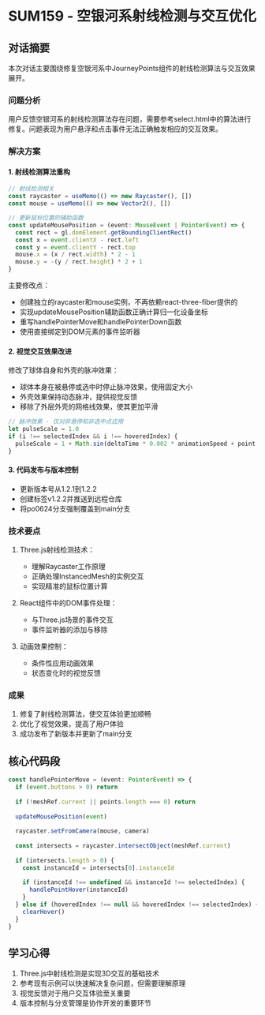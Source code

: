 # SUM159 - 空银河系射线检测与交互优化

## 对话摘要

本次对话主要围绕修复空银河系中JourneyPoints组件的射线检测算法与交互效果展开。

### 问题分析

用户反馈空银河系的射线检测算法存在问题，需要参考select.html中的算法进行修复。问题表现为用户悬浮和点击事件无法正确触发相应的交互效果。

### 解决方案

#### 1. 射线检测算法重构

```typescript
// 射线检测相关
const raycaster = useMemo(() => new Raycaster(), [])
const mouse = useMemo(() => new Vector2(), [])

// 更新鼠标位置的辅助函数
const updateMousePosition = (event: MouseEvent | PointerEvent) => {
  const rect = gl.domElement.getBoundingClientRect()
  const x = event.clientX - rect.left
  const y = event.clientY - rect.top
  mouse.x = (x / rect.width) * 2 - 1
  mouse.y = -(y / rect.height) * 2 + 1
}
```

主要修改点：
- 创建独立的raycaster和mouse实例，不再依赖react-three-fiber提供的
- 实现updateMousePosition辅助函数正确计算归一化设备坐标
- 重写handlePointerMove和handlePointerDown函数
- 使用直接绑定到DOM元素的事件监听器

#### 2. 视觉交互效果改进

修改了球体自身和外壳的脉冲效果：
- 球体本身在被悬停或选中时停止脉冲效果，使用固定大小
- 外壳效果保持动态脉冲，提供视觉反馈
- 移除了外层外壳的网格线效果，使其更加平滑

```typescript
// 脉冲效果 - 仅对非悬停和非选中点应用
let pulseScale = 1.0
if (i !== selectedIndex && i !== hoveredIndex) {
  pulseScale = 1 + Math.sin(deltaTime * 0.002 * animationSpeed + point.userData.progressRatio * Math.PI) * journeyConfig.pulseIntensity
}
```

#### 3. 代码发布与版本控制

- 更新版本号从1.2.1到1.2.2
- 创建标签v1.2.2并推送到远程仓库
- 将po0624分支强制覆盖到main分支

### 技术要点

1. Three.js射线检测技术：
   - 理解Raycaster工作原理
   - 正确处理InstancedMesh的实例交互
   - 实现精准的鼠标位置计算

2. React组件中的DOM事件处理：
   - 与Three.js场景的事件交互
   - 事件监听器的添加与移除

3. 动画效果控制：
   - 条件性应用动画效果
   - 状态变化时的视觉反馈

### 成果

1. 修复了射线检测算法，使交互体验更加顺畅
2. 优化了视觉效果，提高了用户体验
3. 成功发布了新版本并更新了main分支

## 核心代码段

```typescript
const handlePointerMove = (event: PointerEvent) => {
  if (event.buttons > 0) return
  
  if (!meshRef.current || points.length === 0) return
  
  updateMousePosition(event)
  
  raycaster.setFromCamera(mouse, camera)
  
  const intersects = raycaster.intersectObject(meshRef.current)
  
  if (intersects.length > 0) {
    const instanceId = intersects[0].instanceId
    
    if (instanceId !== undefined && instanceId !== selectedIndex) {
      handlePointHover(instanceId)
    }
  } else if (hoveredIndex !== null && hoveredIndex !== selectedIndex) {
    clearHover()
  }
}
```

## 学习心得

1. Three.js中射线检测是实现3D交互的基础技术
2. 参考现有示例可以快速解决复杂问题，但需要理解原理
3. 视觉反馈对于用户交互体验至关重要
4. 版本控制与分支管理是协作开发的重要环节 